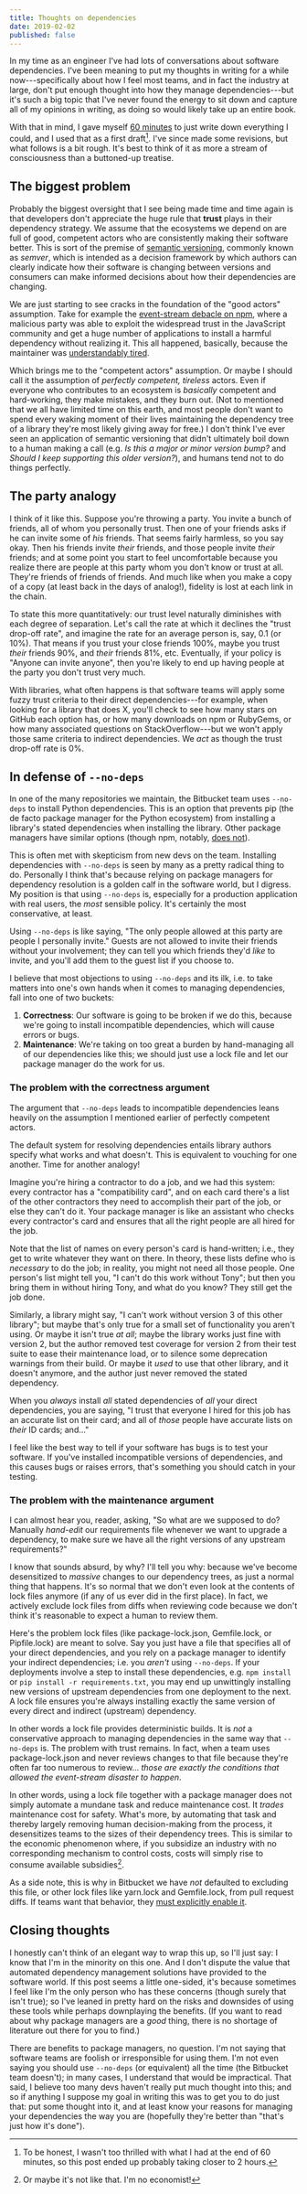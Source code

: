 ```yaml
---
title: Thoughts on dependencies
date: 2019-02-02
published: false
---
```


In my time as an engineer I've had lots of conversations about software
dependencies. I've been meaning to put my thoughts in writing for a while
now---specifically about how I feel most teams, and in fact the industry at
large, don't put enough thought into how they manage dependencies---but it's
such a big topic that I've never found the energy to sit down and capture all
of my opinions in writing, as doing so would likely take up an entire book.

With that in mind, I gave myself [60 minutes][1] to just write down everything
I could, and I used that as a first draft[^first-draft]. I've since made some
revisions, but what follows is a bit rough. It's best to think of it as more a
stream of consciousness than a buttoned-up treatise.

## The biggest problem

Probably the biggest oversight that I see being made time and time again is
that developers don't appreciate the huge rule that **trust** plays in their
dependency strategy. We assume that the ecosystems we depend on are full of
good, competent actors who are consistently making their software better. This
is sort of the premise of [semantic versioning][2], commonly known as _semver_,
which is intended as a decision framework by which authors can clearly indicate
how their software is changing between versions and consumers can make informed
decisions about how their dependencies are changing.

We are just starting to see cracks in the foundation of the "good actors"
assumption. Take for example the [event-stream debacle on npm][3], where a
malicious party was able to exploit the widespread trust in the JavaScript
community and get a huge number of applications to install a harmful dependency
without realizing it. This all happened, basically, because the maintainer was
[understandably tired][4].

Which brings me to the "competent actors" assumption. Or maybe I should call it
the assumption of _perfectly competent, tireless_ actors. Even if everyone who
contributes to an ecosystem is _basically_ competent and hard-working, they
make mistakes, and they burn out. (Not to mentioned that we all have limited
time on this earth, and most people don't want to spend every waking moment of
their lives maintaining the dependency tree of a library they're most likely
giving away for free.) I don't think I've ever seen an application of semantic
versioning that didn't ultimately boil down to a human making a call (e.g. _Is
this a major or minor version bump?_ and _Should I keep supporting this older
version?_), and humans tend not to do things perfectly.

## The party analogy

I think of it like this. Suppose you're throwing a party. You invite a bunch of
friends, all of whom you personally trust. Then one of your friends asks if he
can invite some of _his_ friends. That seems fairly harmless, so you say okay.
Then his friends invite _their_ friends, and those people invite _their_
friends; and at some point you start to feel uncomfortable because you realize
there are people at this party whom you don't know or trust at all. They're
friends of friends of friends. And much like when you make a copy of a copy (at
least back in the days of analog!), fidelity is lost at each link in the chain.

To state this more quantitatively: our trust level naturally diminishes with
each degree of separation. Let's call the rate at which it declines the "trust
drop-off rate", and imagine the rate for an average person is, say, 0.1 (or
10%). That means if you trust your close friends 100%, maybe you trust _their_
friends 90%, and _their_ friends 81%, etc. Eventually, if your policy is
"Anyone can invite anyone", then you're likely to end up having people at the
party you don't trust very much.

With libraries, what often happens is that software teams will apply some fuzzy
trust criteria to their direct dependencies---for example, when looking for a
library that does X, you'll check to see how many stars on GitHub each option
has, or how many downloads on npm or RubyGems, or how many associated questions
on StackOverflow---but we won't apply those same criteria to indirect
dependencies. We _act_ as though the trust drop-off rate is 0%.

## In defense of `--no-deps`

In one of the many repositories we maintain, the Bitbucket team uses
`--no-deps` to install Python dependencies. This is an option that prevents pip
(the de facto package manager for the Python ecosystem) from installing a
library's stated dependencies when installing the library. Other package
managers have similar options (though npm, notably, [does not][5]).

This is often met with skepticism from new devs on the team. Installing
dependencies with `--no-deps` is seen by many as a pretty radical thing to do.
Personally I think that's because relying on package managers for dependency
resolution is a golden calf in the software world, but I digress. My position
is that using `--no-deps` is, especially for a production application with real
users, the _most_ sensible policy. It's certainly the most conservative, at
least.

Using `--no-deps` is like saying, "The only people allowed at this party are
people I personally invite." Guests are not allowed to invite their friends
without your involvement; they can tell you which friends they'd _like_ to
invite, and you'll add them to the guest list if you choose to.

I believe that most objections to using `--no-deps` and its ilk, i.e. to take
matters into one's own hands when it comes to managing dependencies, fall into
one of two buckets:

1. **Correctness**: Our software is going to be broken if we do this, because
   we're going to install incompatible dependencies, which will cause errors or
   bugs.
2. **Maintenance**: We're taking on too great a burden by hand-managing all of
   our dependencies like this; we should just use a lock file and let our
   package manager do the work for us.

### The problem with the correctness argument

The argument that `--no-deps` leads to incompatible dependencies leans heavily
on the assumption I mentioned earlier of perfectly competent actors.

The default system for resolving dependencies entails library authors specify
what works and what doesn't. This is equivalent to vouching for one another.
Time for another analogy!

Imagine you're hiring a contractor to do a job, and we had this system: every
contractor has a "compatibility card", and on each card there's a list of the
other contractors they need to accomplish their part of the job, or else they
can't do it. Your package manager is like an assistant who checks every
contractor's card and ensures that all the right people are all hired for the
job.

Note that the list of names on every person's card is hand-written; i.e., they
get to write whatever they want on there. In theory, these lists define who is
_necessary_ to do the job; in reality, you might not need all those people. One
person's list might tell you, "I can't do this work without Tony"; but then you
bring them in without hiring Tony, and what do you know? They still get the job
done.

Similarly, a library might say, "I can't work without version 3 of this other
library"; but maybe that's only true for a small set of functionality you
aren't using. Or maybe it isn't true _at all_; maybe the library works just
fine with version 2, but the author removed test coverage for version 2 from
their test suite to ease their maintenance load, or to silence some deprecation
warnings from their build. Or maybe it _used_ to use that other library, and it
doesn't anymore, and the author just never removed the stated dependency.

When you _always_ install _all_ stated dependencies of _all_ your direct
dependencies, you are saying, "I trust that everyone I hired for this job has
an accurate list on their card; and all of _those_ people have accurate lists
on _their_ ID cards; and..."

I feel like the best way to tell if your software has bugs is to test your
software. If you've installed incompatible versions of dependencies, and this
causes bugs or raises errors, that's something you should catch in your
testing.

### The problem with the maintenance argument

I can almost hear you, reader, asking, "So what are we supposed to do? Manually
*hand-edit* our requirements file whenever we want to upgrade a dependency, to
make sure we have all the right versions of any upstream requirements?"

I know that sounds absurd, by why? I'll tell you why: because we've become
desensitized to _massive_ changes to our dependency trees, as just a normal
thing that happens. It's so normal that we don't even look at the contents
of lock files anymore (if any of us ever did in the first place). In fact, we
actively exclude lock files from diffs when reviewing code because we don't
think it's reasonable to expect a human to review them.

Here's the problem lock files (like package-lock.json, Gemfile.lock, or
Pipfile.lock) are meant to solve. Say you just have a file that specifies all
of your direct dependencies, and you rely on a package manager to identify your
indirect dependencies; i.e. you _aren't_ using `--no-deps`. If your deployments
involve a step to install these dependencies, e.g. `npm install` or `pip
install -r requirements.txt`, you may end up unwittingly installing new
versions of upstream dependencies from one deployment to the next. A lock file
ensures you're always installing exactly the same version of every direct and
indirect (upstream) dependency.

In other words a lock file provides deterministic builds. It is _not_ a
conservative approach to managing dependencies in the same way that `--no-deps`
is. The problem with trust remains. In fact, when a team uses package-lock.json
and never reviews changes to that file because they're often far too numerous
to review... _those are exactly the conditions that allowed the event-stream
disaster to happen_.

In other words, using a lock file together with a package manager does not
simply automate a mundane task and reduce maintenance cost. It _trades_
maintenance cost for safety. What's more, by automating that task and thereby
largely removing human decision-making from the process, it desensitizes teams
to the sizes of their dependency trees. This is similar to the economic
phenomenon where, if you subsidize an industry with no corresponding mechanism
to control costs, costs will simply rise to consume available
subsidies[^i-am-no-economist].

As a side note, this is why in Bitbucket we have _not_ defaulted to excluding
this file, or other lock files like yarn.lock and Gemfile.lock, from pull
request diffs. If teams want that behavior, they [must explicitly enable
it][6].

## Closing thoughts

I honestly can't think of an elegant way to wrap this up, so I'll just say: I
know that I'm in the minority on this one. And I don't dispute the value that
automated dependency management solutions have provided to the software world.
If this post seems a little one-sided, it's because sometimes I feel like I'm
the only person who has these concerns (though surely that isn't true); so I've
leaned in pretty hard on the risks and downsides of using these tools while
perhaps downplaying the benefits. (If you want to read about why package
managers are a _good_ thing, there is no shortage of literature out there for
you to find.)

There are benefits to package managers, no question. I'm not saying that
software teams are foolish or irresponsible for using them. I'm not even saying
you should use `--no-deps` (or equivalent) all the time (the Bitbucket team
doesn't); in many cases, I understand that would be impractical. That said, I
believe too many devs haven't really put much thought into this; and so if
anything I suppose my goal in writing this was to get you to do just that: put
some thought into it, and at least know your reasons for managing your
dependencies the way you are (hopefully they're better than "that's just how
it's done").

[1]: /posts/published-in-60-minutes.html
[2]: https://semver.org/
[3]: https://blog.npmjs.org/post/180565383195/details-about-the-event-stream-incident
[4]: https://gist.github.com/dominictarr/9fd9c1024c94592bc7268d36b8d83b3a
[5]: https://github.com/npm/npm/issues/340
[6]: https://bitbucket.org/blog/exclude-files-from-the-new-pull-request-experience

[^first-draft]: To be honest, I wasn't too thrilled with what I had at the end of 60 minutes, so this post ended up probably taking closer to 2 hours.
[^i-am-no-economist]: Or maybe it's not like that. I'm no economist!
